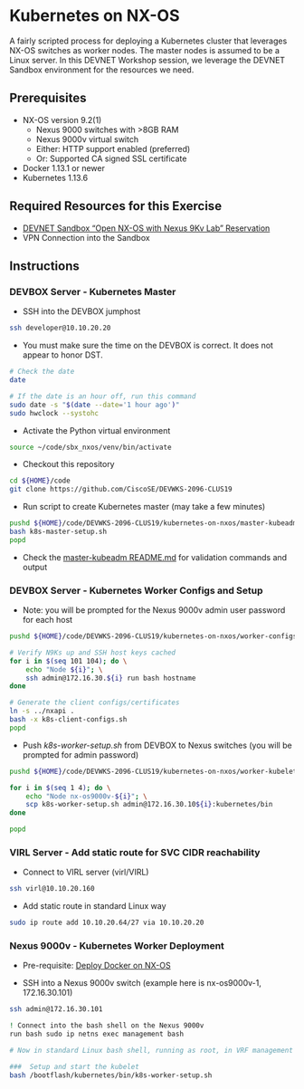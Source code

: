 # Kubernetes on NX-OS

A fairly scripted process for deploying a Kubernetes cluster that
leverages NX-OS switches as worker nodes.  The master nodes is
assumed to be a Linux server.  In this DEVNET Workshop session,
we leverage the DEVNET Sandbox environment for the resources
we need.

## Prerequisites

* NX-OS version 9.2(1)
  * Nexus 9000 switches with >8GB RAM
  * Nexus 9000v virtual switch
  * Either: HTTP support enabled (preferred)
  * Or: Supported CA signed SSL certificate
* Docker 1.13.1 or newer
* Kubernetes 1.13.6

## Required Resources for this Exercise

* [DEVNET Sandbox “Open NX-OS with Nexus 9Kv Lab” Reservation](https://devnetsandbox.cisco.com/)
* VPN Connection into the Sandbox

## Instructions

### DEVBOX Server - Kubernetes Master

* SSH into the DEVBOX jumphost

```bash
ssh developer@10.10.20.20
```

* You must make sure the time on the DEVBOX is correct.  It does not appear to honor DST.

```bash
# Check the date
date

# If the date is an hour off, run this command
sudo date -s "$(date --date='1 hour ago')"
sudo hwclock --systohc
```

* Activate the Python virtual environment

```bash
source ~/code/sbx_nxos/venv/bin/activate
```

* Checkout this repository

```bash
cd ${HOME}/code
git clone https://github.com/CiscoSE/DEVWKS-2096-CLUS19
```

* Run script to create Kubernetes master (may take a few minutes)

```bash
pushd ${HOME}/code/DEVWKS-2096-CLUS19/kubernetes-on-nxos/master-kubeadm
bash k8s-master-setup.sh
popd
```

* Check the [master-kubeadm README.md](master-kubeadm/README.md) for validation commands and output

### DEVBOX Server - Kubernetes Worker Configs and Setup

* Note: you will be prompted for the Nexus 9000v admin user password for each host

```bash
pushd ${HOME}/code/DEVWKS-2096-CLUS19/kubernetes-on-nxos/worker-configs

# Verify N9Ks up and SSH host keys cached
for i in $(seq 101 104); do \
    echo "Node ${i}"; \
    ssh admin@172.16.30.${i} run bash hostname
done

# Generate the client configs/certificates
ln -s ../nxapi .
bash -x k8s-client-configs.sh
popd
```

* Push *k8s-worker-setup.sh* from DEVBOX to Nexus switches (you will be prompted for admin password)

```bash
pushd ${HOME}/code/DEVWKS-2096-CLUS19/kubernetes-on-nxos/worker-kubelet

for i in $(seq 1 4); do \
    echo "Node nx-os9000v-${i}"; \
    scp k8s-worker-setup.sh admin@172.16.30.10${i}:kubernetes/bin
done

popd
```

### VIRL Server - Add static route for SVC CIDR reachability 

* Connect to VIRL server (virl/VIRL)

```bash
ssh virl@10.10.20.160
```

* Add static route in standard Linux way

```bash
sudo ip route add 10.10.20.64/27 via 10.10.20.20
```

### Nexus 9000v - Kubernetes Worker Deployment

* Pre-requisite: [Deploy Docker on NX-OS](../docker-on-nxos/README.md)

* SSH into a Nexus 9000v switch (example here is nx-os9000v-1, 172.16.30.101)

```bash
ssh admin@172.16.30.101

! Connect into the bash shell on the Nexus 9000v
run bash sudo ip netns exec management bash

# Now in standard Linux bash shell, running as root, in VRF management

###  Setup and start the kubelet
bash /bootflash/kubernetes/bin/k8s-worker-setup.sh
```
